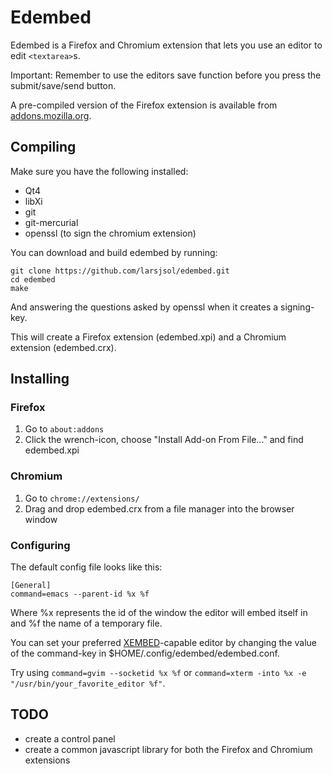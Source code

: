 Edembed
=======
Edembed is a Firefox and Chromium extension that lets you use an editor to edit `<textarea>`s. 

Important: Remember to use the editors save function before you press the submit/save/send button.

A pre-compiled version of the Firefox extension is available from [addons.mozilla.org](https://addons.mozilla.org/en-US/firefox/addon/edembed/).

## Compiling
Make sure you have the following installed:

* Qt4
* libXi
* git
* git-mercurial
* openssl (to sign the chromium extension)

You can download and build edembed by running:
```
git clone https://github.com/larsjsol/edembed.git
cd edembed
make
```
And answering the questions asked by openssl when it creates a signing-key.

This will create a Firefox extension (edembed.xpi) and a Chromium extension (edembed.crx). 

## Installing

### Firefox
1. Go to `about:addons`
2. Click the wrench-icon,  choose "Install Add-on From File..." and find edembed.xpi

### Chromium
1. Go to `chrome://extensions/`
2. Drag and drop edembed.crx from a file manager into the browser window

### Configuring

The default config file looks like this:
```
[General]
command=emacs --parent-id %x %f
```
Where %x represents the id of the window the editor will embed itself in and %f the name of a temporary file.

You can set your preferred [XEMBED](http://standards.freedesktop.org/xembed-spec/xembed-spec-latest.html)-capable editor by changing the value of the command-key in $HOME/.config/edembed/edembed.conf. 

Try using `command=gvim --socketid %x %f` or `command=xterm -into %x -e "/usr/bin/your_favorite_editor %f"`.

## TODO
* create a control panel
* create a common javascript library for both the Firefox and Chromium extensions
